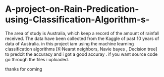 # A-project-on-Rain-Predication-using-Classification-Algorithm-s-
The area of study is Australia, which keep a record of the amount of rainfall received. The data have been collected from the Kaggle of past 10 years of data of Australia.
 in this project iam using the machine learning classification algorithms [K-Nearst neighbors, Navie bayes , Decision  tree] to predcit the accuracy and i got a good accuray .
  if you want source code go through the files i uploaded.
   




 



thanks for coming
